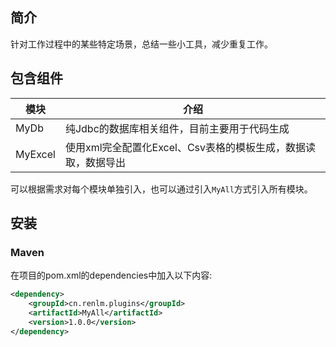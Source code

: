 ## 简介
针对工作过程中的某些特定场景，总结一些小工具，减少重复工作。

## 包含组件
| 模块                |    介绍                                                                          |
| -------------------|---------------------------------------------------------------------------------- |
| MyDb               |     纯Jdbc的数据库相关组件，目前主要用于代码生成                                      |
| MyExcel            |     使用xml完全配置化Excel、Csv表格的模板生成，数据读取，数据导出                     |

可以根据需求对每个模块单独引入，也可以通过引入`MyAll`方式引入所有模块。

## 安装

### Maven
在项目的pom.xml的dependencies中加入以下内容:

```xml
<dependency>
    <groupId>cn.renlm.plugins</groupId>
    <artifactId>MyAll</artifactId>
    <version>1.0.0</version>
</dependency>
```
